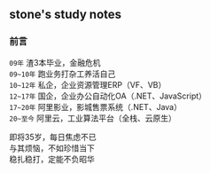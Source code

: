 ## stone's study notes

### 前言

`09年` 渣3本毕业，金融危机  
`09~10年` 跑业务打杂工养活自己  
`10~12年` 私企，企业资源管理ERP（VF、VB）  
`12~17年` 国企，企业办公自动化OA（.NET、JavaScript）  
`17~20年` 阿里影业，影城售票系统（.NET、Java）  
`20~至今` 阿里云，工业算法平台（全栈、云原生）  

即将35岁，每日焦虑不已  
与其烦恼，不如珍惜当下  
稳扎稳打，定能不负昭华  
